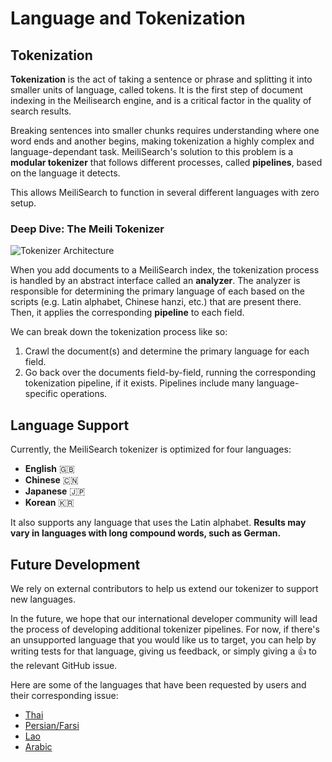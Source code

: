 # Language and Tokenization

## Tokenization

**Tokenization** is the act of taking a sentence or phrase and splitting it into smaller units of language, called tokens. It is the first step of document indexing in the Meilisearch engine, and is a critical factor in the quality of search results.

Breaking sentences into smaller chunks requires understanding where one word ends and another begins, making tokenization a highly complex and language-dependant task. MeiliSearch's solution to this problem is a **modular tokenizer** that follows different processes, called **pipelines**, based on the language it detects.

This allows MeiliSearch to function in several different languages with zero setup.

### Deep Dive: The Meili Tokenizer

![Tokenizer Architecture](https://user-images.githubusercontent.com/6482087/102896344-8560d200-4466-11eb-8cfe-b4ae8741093b.jpg)

When you add documents to a MeiliSearch index, the tokenization process is handled by an abstract interface called an **analyzer**. The analyzer is responsible for determining the primary language of each <clientGlossary word="field" /> based on the scripts (e.g. Latin alphabet, Chinese hanzi, etc.) that are present there. Then, it applies the corresponding **pipeline** to each field.

We can break down the tokenization process like so:

1. Crawl the document(s) and determine the primary language for each field.
2. Go back over the documents field-by-field, running the corresponding tokenization pipeline, if it exists. Pipelines include many language-specific operations.

## Language Support

Currently, the MeiliSearch tokenizer is optimized for four languages: 
- **English**  🇬🇧
- **Chinese** 🇨🇳
- **Japanese** 🇯🇵
- **Korean** 🇰🇷

It also supports any language that uses the Latin alphabet. **Results may vary in languages with long compound words, such as German.**

## Future Development

We rely on external contributors to help us extend our tokenizer to support new languages.

In the future, we hope that our international developer community will lead the process of developing additional tokenizer pipelines. For now, if there's an unsupported language that you would like us to target, you can help by writing tests for that language, giving us feedback, or simply giving a :+1: to the relevant GitHub issue.

Here are some of the languages that have been requested by users and their corresponding issue:

- [Thai](https://github.com/meilisearch/MeiliSearch/issues/864)
- [Persian/Farsi](https://github.com/meilisearch/MeiliSearch/issues/553)
- [Lao](https://github.com/meilisearch/MeiliSearch/issues/563)
- [Arabic](https://github.com/meilisearch/MeiliSearch/issues/554)
